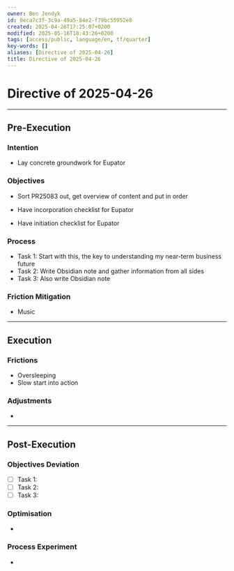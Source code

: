 ```yaml
---
owner: Ben Jendyk
id: 0eca7c3f-3c9a-49a5-84e2-f79bc55952e8
created: 2025-04-26T17:25:07+0200
modified: 2025-05-16T18:43:26+0200
tags: [access/public, language/en, tf/quarter]
key-words: []
aliases: [Directive of 2025-04-26]
title: Directive of 2025-04-26
---
```


# Directive of 2025-04-26

---

## Pre-Execution

### Intention
<!-- What broader chief aim do you want to focus on today? -->
- Lay concrete groundwork for Eupator

### Objectives
<!-- Most critical task 1 – outcome-driven, not just an activity. -->
- Sort PR25083 out, get overview of content and put in order
<!-- Most critical task 2 – make it concrete and measurable. -->
- Have incorporation checklist for Eupator
<!-- Most critical task 3 – must fit within the day’s execution capacity. -->
- Have initiation checklist for Eupator

### Process
<!-- How will this be executed most efficiently? E.g., deep work session, batching tasks, specific tool usage. -->
- Task 1: Start with this, the key to understanding my near-term business future
- Task 2: Write Obsidian note and gather information from all sides
- Task 3: Also write Obsidian note

### Friction Mitigation
<!-- What are the biggest risks to focus/execution today? E.g., distractions, decision fatigue, overplanning. -->
- Music

---

## Execution

### Frictions
<!-- What slowed execution today? E.g., distractions, over-perfection, slow decision-making, unexpected blockers. -->
- Oversleeping
- Slow start into action

### Adjustments
<!-- What tweaks were made mid-day to maintain efficiency? Only note direct changes to process. -->
- 

---

## Post-Execution

### Objectives Deviation
<!-- Did execution match expectation? If not, what caused deviation? -->
- [ ] Task 1:
- [ ] Task 2:  
- [ ] Task 3:  

### Optimisation
<!-- What execution inefficiency should be addressed tomorrow? Focus on a single high-leverage improvement. -->
- 

### Process Experiment
<!-- What **one small tweak** will be tested tomorrow to refine execution? Keep it experimental and specific. -->
- 